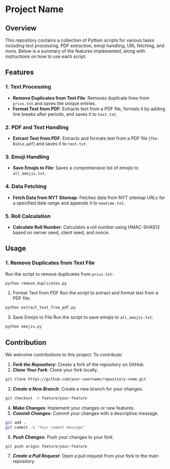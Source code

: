# Project Name

## Overview

This repository contains a collection of Python scripts for various tasks including text processing, PDF extraction, emoji handling, URL fetching, and more. Below is a summary of the features implemented, along with instructions on how to use each script.

## Features

### 1. Text Processing

- **Remove Duplicates from Text File**: Removes duplicate lines from `privs.txt` and saves the unique entries.
- **Format Text from PDF**: Extracts text from a PDF file, formats it by adding line breaks after periods, and saves it to `text.txt`.

### 2. PDF and Text Handling

- **Extract Text from PDF**: Extracts and formats text from a PDF file (`The-Bible.pdf`) and saves it to `text.txt`.

### 3. Emoji Handling

- **Save Emojis to File**: Saves a comprehensive list of emojis to `all_emojis.txt`.

### 4. Data Fetching

- **Fetch Data from NYT Sitemap**: Fetches data from NYT sitemap URLs for a specified date range and appends it to `newtime.txt`.

### 5. Roll Calculation

- **Calculate Roll Number**: Calculates a roll number using HMAC-SHA512 based on server seed, client seed, and nonce.

## Usage

### 1. Remove Duplicates from Text File

Run the script to remove duplicates from `privs.txt`:
```bash
python remove_duplicates.py
```

2. Format Text from PDF
Run the script to extract and format text from a PDF file:
```bash
python extract_text_from_pdf.py
```

3. Save Emojis to File
Run the script to save emojis to `all_emojis.txt`:
```css
python emojis.py
```

## Contribution
We welcome contributions to this project. To contribute:

1. ***Fork the Repository***: Create a fork of the repository on GitHub.
2. ***Clone Your Fork***: Clone your fork locally.
```bash
git clone https://github.com/your-username/repository-name.git
```
3. ***Create a New Branch***: Create a new branch for your changes.
```bash
git checkout -b feature/your-feature
```
4. **Make Changes**: Implement your changes or new features.
5. ***Commit Changes***: Commit your changes with a descriptive message.
```bash
git add .
git commit -m "Your commit message"
```
6. ***Push Changes***: Push your changes to your fork.
```bash
git push origin feature/your-feature
```
7. ***Create a Pull Request***: Open a pull request from your fork to the main repository.